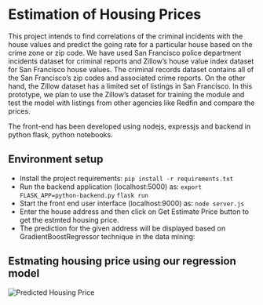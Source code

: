 # Estimation of Housing Prices

This project intends to find correlations of the criminal incidents with the house values and predict the going rate for a particular house based on the crime zone or zip code. We have used San Francisco police department incidents dataset for criminal reports and Zillow’s house value index dataset for San Francisco house values. The criminal records dataset contains all of the San Francisco’s zip codes and associated crime reports. On the other hand, the Zillow dataset has a limited set of listings in San Francisco. In this prototype, we plan to use the Zillow’s dataset for training the module and test the model with listings from other agencies like Redfin and compare the prices.

The front-end has been developed using nodejs, expressjs and backend in python flask, python notebooks.

## Environment setup
* Install the project requirements:
  `pip install -r requirements.txt`
* Run the backend application (localhost:5000) as: 
  `export FLASK_APP=python-backend.py`
  `flask run`
* Start the front end user interface (localhost:9000) as:
  `node server.js`
* Enter the house address and then click on Get Estimate Price button to get the estmted housing price.
* The prediction for the given address will be displayed based on GradientBoostRegressor technique in the data mining:

## Estmating housing price using our regression model

![Predicted Housing Price](https://github.com/Aartee/housing-price-prediction/blob/master/src/img/Predicted-Housing-Price.png)
